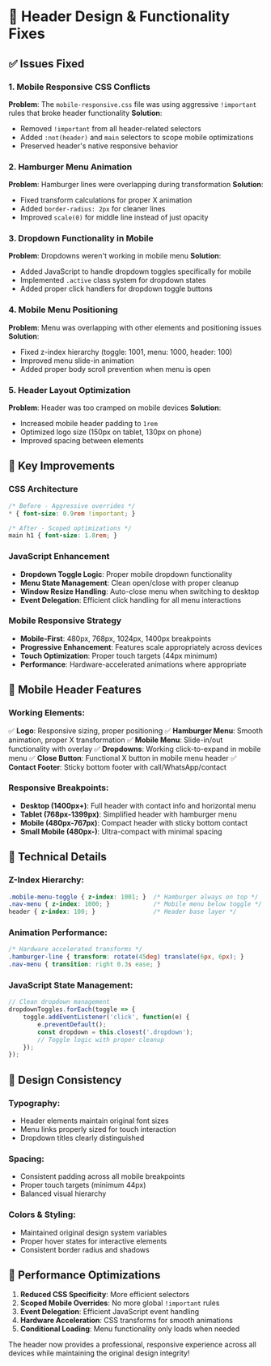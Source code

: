 # 🔧 Header Design & Functionality Fixes

## ✅ Issues Fixed

### 1. **Mobile Responsive CSS Conflicts**
**Problem**: The `mobile-responsive.css` file was using aggressive `!important` rules that broke header functionality
**Solution**: 
- Removed `!important` from all header-related selectors
- Added `:not(header)` and `main` selectors to scope mobile optimizations
- Preserved header's native responsive behavior

### 2. **Hamburger Menu Animation**
**Problem**: Hamburger lines were overlapping during transformation
**Solution**:
- Fixed transform calculations for proper X animation
- Added `border-radius: 2px` for cleaner lines
- Improved `scale(0)` for middle line instead of just opacity

### 3. **Dropdown Functionality in Mobile**
**Problem**: Dropdowns weren't working in mobile menu
**Solution**:
- Added JavaScript to handle dropdown toggles specifically for mobile
- Implemented `.active` class system for dropdown states
- Added proper click handlers for dropdown toggle buttons

### 4. **Mobile Menu Positioning**
**Problem**: Menu was overlapping with other elements and positioning issues
**Solution**:
- Fixed z-index hierarchy (toggle: 1001, menu: 1000, header: 100)
- Improved menu slide-in animation
- Added proper body scroll prevention when menu is open

### 5. **Header Layout Optimization**
**Problem**: Header was too cramped on mobile devices
**Solution**:
- Increased mobile header padding to `1rem`
- Optimized logo size (150px on tablet, 130px on phone)
- Improved spacing between elements

## 🎯 Key Improvements

### CSS Architecture
```css
/* Before - Aggressive overrides */
* { font-size: 0.9rem !important; }

/* After - Scoped optimizations */
main h1 { font-size: 1.8rem; }
```

### JavaScript Enhancement
- **Dropdown Toggle Logic**: Proper mobile dropdown functionality
- **Menu State Management**: Clean open/close with proper cleanup
- **Window Resize Handling**: Auto-close menu when switching to desktop
- **Event Delegation**: Efficient click handling for all menu interactions

### Mobile Responsive Strategy
- **Mobile-First**: 480px, 768px, 1024px, 1400px breakpoints
- **Progressive Enhancement**: Features scale appropriately across devices
- **Touch Optimization**: Proper touch targets (44px minimum)
- **Performance**: Hardware-accelerated animations where appropriate

## 📱 Mobile Header Features

### Working Elements:
✅ **Logo**: Responsive sizing, proper positioning
✅ **Hamburger Menu**: Smooth animation, proper X transformation
✅ **Mobile Menu**: Slide-in/out functionality with overlay
✅ **Dropdowns**: Working click-to-expand in mobile menu
✅ **Close Button**: Functional X button in mobile menu header
✅ **Contact Footer**: Sticky bottom footer with call/WhatsApp/contact

### Responsive Breakpoints:
- **Desktop (1400px+)**: Full header with contact info and horizontal menu
- **Tablet (768px-1399px)**: Simplified header with hamburger menu
- **Mobile (480px-767px)**: Compact header with sticky bottom contact
- **Small Mobile (480px-)**: Ultra-compact with minimal spacing

## 🔧 Technical Details

### Z-Index Hierarchy:
```css
.mobile-menu-toggle { z-index: 1001; }  /* Hamburger always on top */
.nav-menu { z-index: 1000; }            /* Mobile menu below toggle */
header { z-index: 100; }                /* Header base layer */
```

### Animation Performance:
```css
/* Hardware accelerated transforms */
.hamburger-line { transform: rotate(45deg) translate(6px, 6px); }
.nav-menu { transition: right 0.3s ease; }
```

### JavaScript State Management:
```javascript
// Clean dropdown management
dropdownToggles.forEach(toggle => {
    toggle.addEventListener('click', function(e) {
        e.preventDefault();
        const dropdown = this.closest('.dropdown');
        // Toggle logic with proper cleanup
    });
});
```

## 🎨 Design Consistency

### Typography:
- Header elements maintain original font sizes
- Menu links properly sized for touch interaction
- Dropdown titles clearly distinguished

### Spacing:
- Consistent padding across all mobile breakpoints
- Proper touch targets (minimum 44px)
- Balanced visual hierarchy

### Colors & Styling:
- Maintained original design system variables
- Proper hover states for interactive elements
- Consistent border radius and shadows

## 🚀 Performance Optimizations

1. **Reduced CSS Specificity**: More efficient selectors
2. **Scoped Mobile Overrides**: No more global `!important` rules
3. **Event Delegation**: Efficient JavaScript event handling
4. **Hardware Acceleration**: CSS transforms for smooth animations
5. **Conditional Loading**: Menu functionality only loads when needed

The header now provides a professional, responsive experience across all devices while maintaining the original design integrity!
